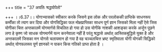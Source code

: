+++
title = "37 अयतिः श्रद्धयोपेतो"

+++
।।6.37।। योगाभ्यासको स्वीकार करके जिसने इस लोक और परलोककी प्राप्तिके
साधनरूप कर्मोंका तो त्याग कर दिया और योगसिद्धिका फल मोक्षप्राप्तिका साधन
पूर्ण ज्ञान जिसको मिला नहीं ऐसे जिस योगीका चित्त अन्तकालमें योगमार्गसे
विचलित हो गया हो उस योगीके नाशकी आशङ्का करके अर्जुन पूछने लगा हे कृष्ण
जो साधक योगमार्गमें यत्न करनेवाला नहीं है परंतु श्रद्धासे अर्थात्
आस्तिकबुद्धिसे युक्त है और अन्तकालमें जिसका मन योगसे चलायमान हो गया है
वह चञ्चलचित्त भ्रष्ट स्मृतिवाला योगी योगकी सिद्धिको अर्थात् योगफलरूप
पूर्ण ज्ञानको न पाकर किस गतिको प्राप्त होता है ।
